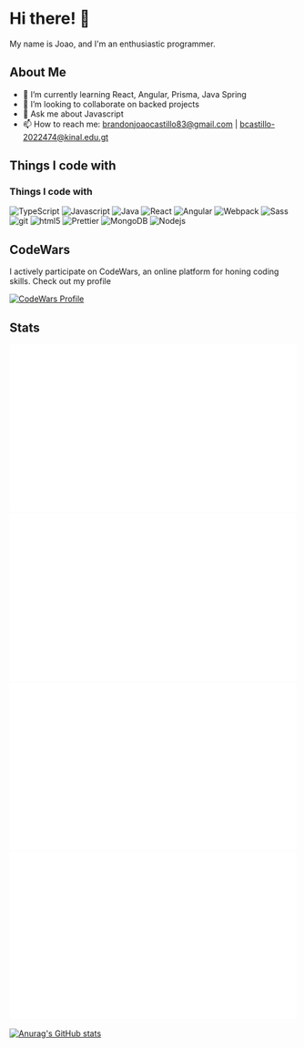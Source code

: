 # Hi there! 👋

My name is Joao, and I'm an enthusiastic programmer.

## About Me
<!--
- 🔭 I’m currently working on a clone of Asana, checkout [the backend](https://github.com/bcastillo-2022474/job-board-backend/) and the [front-end](https://github.com/bcastillo-2022474/job-board-backend/)
-->
- 🌱 I’m currently learning React, Angular, Prisma, Java Spring
- 👯 I’m looking to collaborate on backed projects
- 💬 Ask me about Javascript
- 📫 How to reach me: brandonjoaocastillo83@gmail.com | bcastillo-2022474@kinal.edu.gt

## Things I code with
<h3>Things I code with</h3>
<p>
  <img alt="TypeScript" src="https://img.shields.io/badge/-TypeScript-007ACC?style=flat-square&logo=typescript&logoColor=white" />
  <img alt="Javascript" src="https://img.shields.io/badge/-Javascript-EAD41C?style=flat-square&logo=javascript&logoColor=white" />
  <img alt="Java" src="https://img.shields.io/badge/-Java-F10000?style=flat-square&logo=java&logoColor=white" />
  <img alt="React" src="https://img.shields.io/badge/-React-45b8d8?style=flat-square&logo=react&logoColor=white" />
  <img alt="Angular" src="https://img.shields.io/badge/-Angular-F10000?style=flat-square&logo=angular&logoColor=white" />
  <img alt="Webpack" src="https://img.shields.io/badge/-Webpack-8DD6F9?style=flat-square&logo=webpack&logoColor=white" /> 
  <img alt="Sass" src="https://img.shields.io/badge/-Sass-CC6699?style=flat-square&logo=sass&logoColor=white" />
  <img alt="git" src="https://img.shields.io/badge/-Git-F05032?style=flat-square&logo=git&logoColor=white" />
  <img alt="html5" src="https://img.shields.io/badge/-HTML5-E34F26?style=flat-square&logo=html5&logoColor=white" />
  <img alt="Prettier" src="https://img.shields.io/badge/-Prettier-F7B93E?style=flat-square&logo=prettier&logoColor=white" />
  <img alt="MongoDB" src="https://img.shields.io/badge/-MongoDB-13aa52?style=flat-square&logo=mongodb&logoColor=white" />
  <img alt="Nodejs" src="https://img.shields.io/badge/-Nodejs-43853d?style=flat-square&logo=Node.js&logoColor=white" />
</p>

## CodeWars

I actively participate on CodeWars, an online platform for honing coding skills. Check out my profile

[![CodeWars Profile](https://www.codewars.com/users/JoaoCST21/badges/large)](https://www.codewars.com/users/JoaoCST21)

## Stats
<p>
<!--   <img style="display: inline;" src="https://wakatime.com/share/@285d00cd-7bf1-45c3-b4d6-eb7f39ab75d1/163996de-df52-4cca-a8cf-a8484c29a67b.svg" width=300></img>
   -->
<!--   <img src="https://myreadme.vercel.app/api/embed/bcastillo-2022474?panels=userstatistics,toprepositories,toplanguages,commitgraph" alt="reimaginedreadme" />
 -->
  
  ![](https://raw.githubusercontent.com/bcastillo-2022474/profile-stats/master/generated/overview.svg#gh-dark-mode-only)
  ![](https://raw.githubusercontent.com/bcastillo-2022474/profile-stats/master/generated/overview.svg#gh-light-mode-only)
  ![](https://raw.githubusercontent.com/bcastillo-2022474/profile-stats/master/generated/languages.svg#gh-dark-mode-only)
  ![](https://raw.githubusercontent.com/bcastillo-2022474/profile-stats/master/generated/languages.svg#gh-light-mode-only)

  [![Anurag's GitHub stats](https://github-readme-stats.vercel.app/api?username=bcastillo-2022474&theme=dracula)](https://github.com/anuraghazra/github-readme-stats)
</p>
